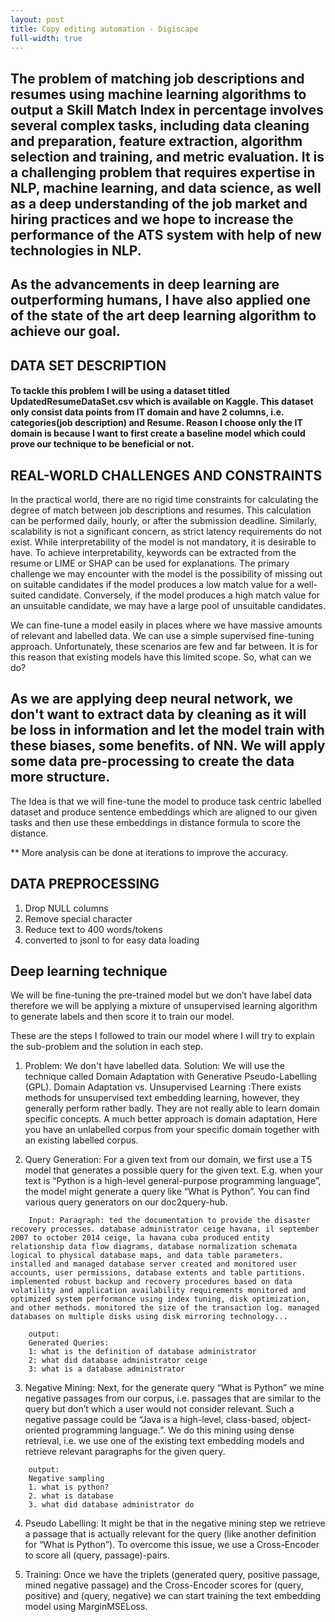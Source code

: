 ```yaml
---
layout: post
title: Copy editing automation - Digiscape
full-width: true
---
```


## The problem of matching job descriptions and resumes using machine learning algorithms to output a Skill Match Index in percentage involves several complex tasks, including data cleaning and preparation, feature extraction, algorithm selection and training, and metric evaluation. It is a challenging problem that requires expertise in NLP, machine learning, and data science, as well as a deep understanding of the job market and hiring practices and we hope to increase the performance of the ATS system with help of new technologies in NLP.

## As the advancements in deep learning are outperforming humans, I have also applied one of the state of the art deep learning algorithm to achieve our goal.

## DATA SET DESCRIPTION

#### To tackle this problem I will be using a dataset titled __UpdatedResumeDataSet.csv__ which is available on Kaggle. This dataset only consist data points from IT domain and have 2 columns, i.e. categories(job description) and Resume. Reason I choose only the IT domain is because I want to first create a baseline model which could prove our technique to be beneficial or not.


## REAL-WORLD CHALLENGES AND CONSTRAINTS

In the practical world, there are no rigid time constraints for calculating the degree of match between job descriptions and resumes. This calculation can be performed daily, hourly, or after the submission deadline. Similarly, scalability is not a significant concern, as strict latency requirements do not exist. While interpretability of the model is not mandatory, it is desirable to have. To achieve interpretability, keywords can be extracted from the resume or LIME or SHAP can be used for explanations. The primary challenge we may encounter with the model is the possibility of missing out on suitable candidates if the model produces a low match value for a well-suited candidate. Conversely, if the model produces a high match value for an unsuitable candidate, we may have a large pool of unsuitable candidates.

We can fine-tune a model easily in places where we have massive amounts of relevant and labelled data. We can use a simple supervised fine-tuning approach. Unfortunately, these scenarios are few and far between. It is for this reason that existing models have this limited scope. So, what can we do?

## As we are applying deep neural network, we don't want to extract data by cleaning as it will be loss in information and let the model train with these biases, some benefits. of NN. We will apply some data pre-processing to create the data more structure.

The Idea is that we will fine-tune the model to produce task centric labelled dataset and produce sentence embeddings which are aligned to our given tasks and then use these embeddings in distance formula to score the distance.

** More analysis can be done at iterations to improve the accuracy.

## DATA PREPROCESSING
1. Drop NULL columns
2. Remove special character
3. Reduce text to 400 words/tokens
4. converted to jsonl to for easy data loading


## Deep learning technique

We will be fine-tuning the pre-trained model but we don’t have label data therefore we will be applying a mixture of unsupervised learning algorithm to generate labels and then score it to train our model.

These are the steps I followed to train our model where I will try to explain the sub-problem and the solution in each step.

1. Problem: We don't have labelled data.
   Solution: We will use the technique called Domain Adaptation with Generative Pseudo-Labelling (GPL). 
   Domain Adaptation vs. Unsupervised Learning :There exists methods for unsupervised text embedding learning, however, they generally perform rather badly. They are not really able to learn domain specific concepts. A much better approach is domain adaptation, Here you have an unlabelled corpus from your specific domain together with an existing labelled corpus.


2. Query Generation: For a given text from our domain, we first use a T5 model that generates a possible query for the given text. E.g. when your text is “Python is a high-level general-purpose programming language”, the model might generate a query like “What is Python”. You can find various query generators on our doc2query-hub.
    
```
    Input: Paragraph: ted the documentation to provide the disaster recovery processes. database administrator ceige havana, il september 2007 to october 2014 ceige, la havana cuba produced entity relationship data flow diagrams, database normalization schemata logical to physical database maps, and data table parameters. installed and managed database server created and monitored user accounts, user permissions, database extents and table partitions. implemented robust backup and recovery procedures based on data volatility and application availability requirements monitored and optimized system performance using index tuning, disk optimization, and other methods. monitored the size of the transaction log. managed databases on multiple disks using disk mirroring technology...

    output:
    Generated Queries:
    1: what is the definition of database administrator
    2: what did database administrator ceige
    3: what is a database administrator
```


3. Negative Mining: Next, for the generate query “What is Python” we mine negative passages from our corpus, i.e. passages that are similar to the query but don’t which a user would not consider relevant. Such a negative passage could be “Java is a high-level, class-based, object-oriented programming language.”. We do this mining using dense retrieval, i.e. we use one of the existing text embedding models and retrieve relevant paragraphs for the given query.

```
    output:
    Negative sampling
    1. what is python?
    2. what is database
    3. what did database administrator do
```


4. Pseudo Labelling: It might be that in the negative mining step we retrieve a passage that is actually relevant for the query (like another definition for “What is Python”). To overcome this issue, we use a Cross-Encoder to score all (query, passage)-pairs.


5. Training: Once we have the triplets (generated query, positive passage, mined negative passage) and the Cross-Encoder scores for (query, positive) and (query, negative) we can start training the text embedding model using MarginMSELoss.




